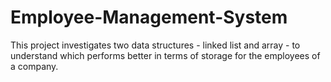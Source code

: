 # Employee-Management-System
This project investigates two data structures - linked list and array - to understand which performs better in terms of storage for the employees of a company.
